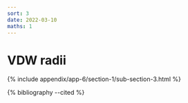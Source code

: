 ```yaml
---
sort: 3
date: 2022-03-10
maths: 1
---
```


# VDW radii

{% include appendix/app-6/section-1/sub-section-3.html %}

{% bibliography --cited %}


